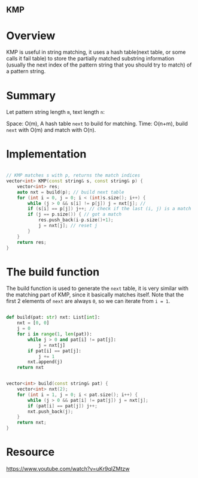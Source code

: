 ## KMP

# Overview

KMP is useful in string matching, it uses a hash table(next table, or some calls it fail table) to store the partially matched substring information (usually the next index of the pattern string that you should try to match) of a pattern string.

# Summary

Let pattern string length `m`, text length `n`:

Space: O(m), A hash table `next` to build for matching.
Time: O(n+m), build `next` with O(m) and match with O(n).

# Implementation

```c++

// KMP matches s with p, returns the match indices
vector<int> KMP(const string& s, const string& p) {
    vector<int> res;
    auto nxt = build(p); // build next table
    for (int i = 0, j = 0; i < (int)s.size(); i++) {
        while (j > 0 && s[i] != p[j]) j = nxt[j]; // 
        if (s[i] == p[j]) j++; // check if the last (i, j) is a match
        if (j == p.size()) { // got a match
            res.push_back(i-p.size()+1);
            j = nxt[j]; // reset j
        }
    }
    return res;
}

```

# The build function

The build function is used to generate the `next` table, it is very similar with the matching part of KMP, since it basically matches itself. Note that the first 2 elements of `next` are always `0`, so we can iterate from `i = 1`.

```python

def build(pat: str) nxt: List[int]:
    nxt = [0, 0]
    j = 0
    for i in range(1, len(pat)):
        while j > 0 and pat[i] != pat[j]:
            j = nxt[j]
        if pat[i] == pat[j]:
            j += 1
        nxt.append(j)
    return nxt

```

```c++

vector<int> build(const string& pat) {
    vector<int> nxt(2);
    for (int i = 1, j = 0; i < pat.size(); i++) {
        while (j > 0 && pat[i] != pat[j]) j = nxt[j];
        if (pat[i] == pat[j]) j++;
        nxt.push_back(j);
    }
    return nxt;
}

```

# Resource

https://www.youtube.com/watch?v=uKr9qIZMtzw